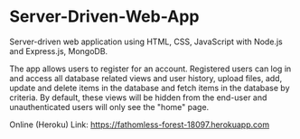 # Server-Driven-Web-App
Server-driven web application using HTML, CSS, JavaScript with Node.js and Express.js, MongoDB.

The app allows users to register for an account. Registered users can log in and access all database related views and user history, upload files, add, update and delete items in the database and fetch items in the database by criteria. By default, these views will be hidden from the end-user and unauthenticated users will only see the "home" page. 

Online (Heroku) Link: https://fathomless-forest-18097.herokuapp.com
